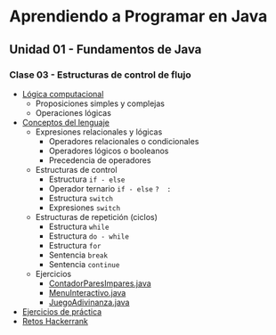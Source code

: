 # Aprendiendo a Programar en Java
## Unidad 01 - Fundamentos de Java
### Clase 03 - Estructuras de control de flujo
- [Lógica computacional](logica_computacional.ipynb)
  - Proposiciones simples y complejas
  - Operaciones lógicas
- [Conceptos del lenguaje](conceptos_lenguaje.ipynb)
  - Expresiones relacionales y lógicas
    - Operadores relacionales o condicionales
    - Operadores lógicos o booleanos
    - Precedencia de operadores
  - Estructuras de control
    - Estructura `if - else`
    - Operador ternario `if - else` `?  :`
    - Estructura `switch`
    - Expresiones `switch`
  - Estructuras de repetición (ciclos)
    - Estructura `while`
    - Estructura `do - while`
    - Estructura `for`
    - Sentencia `break`
    - Sentencia `continue`
  - Ejercicios
    - [ContadorParesImpares.java](ejemplos/ContadorParesImpares.java)
    - [MenuInteractivo.java](ejemplos/MenuInteractivo.java)
    - [JuegoAdivinanza.java](ejemplos/JuegoAdivinanza.java)
- [Ejercicios de práctica](ejercicios.md)
- [Retos Hackerrank](https://www.hackerrank.com/domains/java?filters%5Bskills%5D%5B%5D=Java%20%28Basic%29&filters%5Bskills%5D%5B%5D=Problem%20Solving%20%28Intermediate%29&filters%5Bdifficulty%5D%5B%5D=easy&filters%5Bsubdomains%5D%5B%5D=java-introduction)
